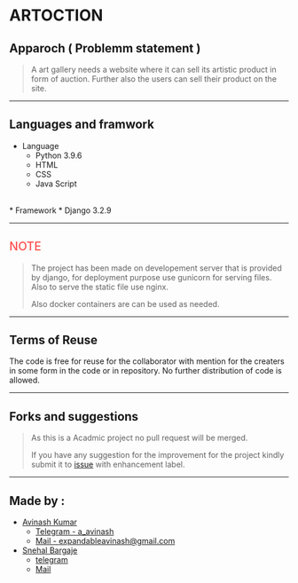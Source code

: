 # ARTOCTION
## Apparoch ( Problemm statement )
> A art gallery needs a website where it can sell its artistic product in form of auction. Further also the users can sell their product on the site.

***

## Languages and framwork
* Language
  * Python 3.9.6
  * HTML
  * CSS
  * Java Script
<br>
* Framework
  * Django 3.2.9

***
## <span style="color : #ff5050 ; font-weight: 500;">NOTE</span>
> The project has been made on developement server that is provided by django, for deployment purpose use gunicorn for serving files. Also to serve the static file use nginx.
> 
> Also docker containers are can be used as needed.


***
## Terms of Reuse
The code is free for reuse for the collaborator with mention for the  creaters in some form in the code or in repository. No further distribution of code is allowed.
***
## Forks and suggestions
> As this is a Acadmic project no pull request will be merged. 
> 
> If you have any suggestion for the improvement for the project kindly submit it to [issue](https://github.com/avinashkkumar/artoction/issues) with enhancement label.
***
## Made by :
* [Avinash Kumar](https://github.com/avinashkkumar)
  * [Telegram - a_avinash](https://t.me/a_avinash)
  * [Mail - expandableavinash@gmail.com](mailto:expandableavinash@gmail.com)
* [Snehal Bargaje](https://github.com/snehalbargaje291)
  * [telegram]()
  * [Mail]()